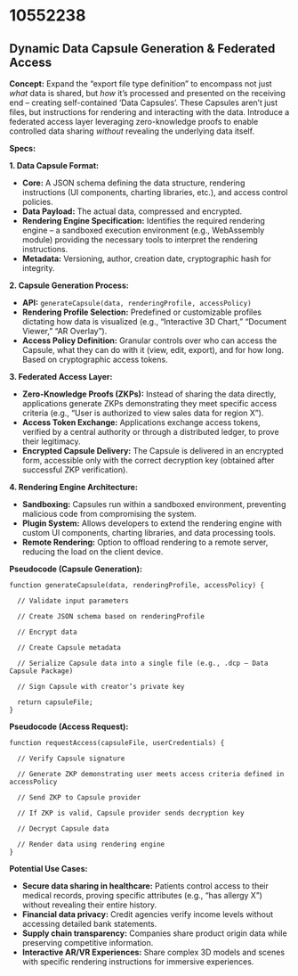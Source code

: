 # 10552238

## Dynamic Data Capsule Generation & Federated Access

**Concept:** Expand the “export file type definition” to encompass not just *what* data is shared, but *how* it’s processed and presented on the receiving end – creating self-contained ‘Data Capsules’.  These Capsules aren’t just files, but instructions for rendering and interacting with the data. Introduce a federated access layer leveraging zero-knowledge proofs to enable controlled data sharing *without* revealing the underlying data itself.

**Specs:**

**1. Data Capsule Format:**

*   **Core:**  A JSON schema defining the data structure, rendering instructions (UI components, charting libraries, etc.), and access control policies.
*   **Data Payload:**  The actual data, compressed and encrypted.
*   **Rendering Engine Specification:**  Identifies the required rendering engine – a sandboxed execution environment (e.g., WebAssembly module) providing the necessary tools to interpret the rendering instructions.
*   **Metadata:** Versioning, author, creation date, cryptographic hash for integrity.

**2. Capsule Generation Process:**

*   **API:** `generateCapsule(data, renderingProfile, accessPolicy)`
*   **Rendering Profile Selection:** Predefined or customizable profiles dictating how data is visualized (e.g., “Interactive 3D Chart,” “Document Viewer,” “AR Overlay”).
*   **Access Policy Definition:** Granular controls over who can access the Capsule, what they can do with it (view, edit, export), and for how long. Based on cryptographic access tokens.

**3. Federated Access Layer:**

*   **Zero-Knowledge Proofs (ZKPs):**  Instead of sharing the data directly, applications generate ZKPs demonstrating they meet specific access criteria (e.g., “User is authorized to view sales data for region X”).
*   **Access Token Exchange:** Applications exchange access tokens, verified by a central authority or through a distributed ledger, to prove their legitimacy.
*   **Encrypted Capsule Delivery:** The Capsule is delivered in an encrypted form, accessible only with the correct decryption key (obtained after successful ZKP verification).

**4.  Rendering Engine Architecture:**

*   **Sandboxing:** Capsules run within a sandboxed environment, preventing malicious code from compromising the system.
*   **Plugin System:**  Allows developers to extend the rendering engine with custom UI components, charting libraries, and data processing tools.
*   **Remote Rendering:** Option to offload rendering to a remote server, reducing the load on the client device.

**Pseudocode (Capsule Generation):**

```
function generateCapsule(data, renderingProfile, accessPolicy) {

  // Validate input parameters

  // Create JSON schema based on renderingProfile

  // Encrypt data

  // Create Capsule metadata

  // Serialize Capsule data into a single file (e.g., .dcp – Data Capsule Package)

  // Sign Capsule with creator’s private key

  return capsuleFile;
}
```

**Pseudocode (Access Request):**

```
function requestAccess(capsuleFile, userCredentials) {

  // Verify Capsule signature

  // Generate ZKP demonstrating user meets access criteria defined in accessPolicy

  // Send ZKP to Capsule provider

  // If ZKP is valid, Capsule provider sends decryption key

  // Decrypt Capsule data

  // Render data using rendering engine
}
```

**Potential Use Cases:**

*   **Secure data sharing in healthcare:** Patients control access to their medical records, proving specific attributes (e.g., “has allergy X”) without revealing their entire history.
*   **Financial data privacy:**  Credit agencies verify income levels without accessing detailed bank statements.
*   **Supply chain transparency:** Companies share product origin data while preserving competitive information.
*   **Interactive AR/VR Experiences:** Share complex 3D models and scenes with specific rendering instructions for immersive experiences.